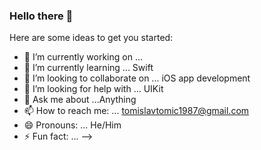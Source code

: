 ### Hello there 👋 

Here are some ideas to get you started:

- 🔭 I’m currently working on ...
- 🌱 I’m currently learning ... Swift
- 👯 I’m looking to collaborate on ... iOS app development
- 🤔 I’m looking for help with ... UIKit
- 💬 Ask me about ...Anything
- 📫 How to reach me: ... tomislavtomic1987@gmail.com
- 😄 Pronouns: ... He/Him
- ⚡ Fun fact: ...
-->
